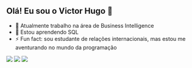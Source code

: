 ## Olá! Eu sou o Victor Hugo 👋

- 🔭 Atualmente trabalho na área de Business Intelligence
- 🌱 Estou aprendendo SQL
- ⚡ Fun fact: sou estudante de relações internacionais, mas estou me aventurando no mundo da programação

<div>
  <a href="https://www.instagram.com/ribossomox/" target="_blank"><img src="https://img.shields.io/badge/-Instagram-%23E4405F?style=for-the-badge&logo=instagram&logoColor=white" target="_blank"></a>
  <a href = "mailto:victorhugox188@gmail.com"><img src="https://img.shields.io/badge/-Gmail-%23333?style=for-the-badge&logo=gmail&logoColor=white" target="_blank"></a>
  <a href="linkedin.com/in/victor-hugo-ciriaco-728490239" target="_blank"><img src="https://img.shields.io/badge/-LinkedIn-%230077B5?style=for-the-badge&logo=linkedin&logoColor=white" target="_blank"></a> 
  
</div>
